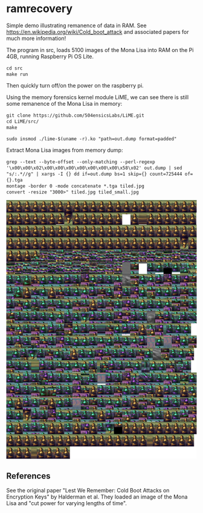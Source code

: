 # ramrecovery

Simple demo illustrating remanence of data in RAM. See https://en.wikipedia.org/wiki/Cold_boot_attack and
associated papers for much more information!

The program in src, loads 5100 images of the Mona Lisa into RAM on the Pi 4GB, running Raspberry Pi OS Lite.

```
cd src
make run
```

Then quickly turn off/on the power on the raspberry pi.

Using the memory forensics kernel module LiME, we can see there is still some remanence of the Mona Lisa in memory:

```
git clone https://github.com/504ensicsLabs/LiME.git
cd LiME/src/
make
```

```
sudo insmod ./lime-$(uname -r).ko "path=out.dump format=padded"
```

Extract Mona Lisa images from memory dump:

```
grep --text --byte-offset --only-matching --perl-regexp '\x00\x00\x02\x00\x00\x00\x00\x00\x00\x00\x58\x02' out.dump | sed "s/:.*//g" | xargs -I {} dd if=out.dump bs=1 skip={} count=725444 of={}.tga
montage -border 0 -mode concatenate *.tga tiled.jpg
convert -resize "3000>" tiled.jpg tiled_small.jpg
```

![Tiled Output](images/tiled_small.jpg)

## References

See the original paper "Lest We Remember: Cold Boot Attacks on Encryption Keys" by Halderman et al.  They loaded an image of the Mona Lisa and "cut power for varying lengths of time".
